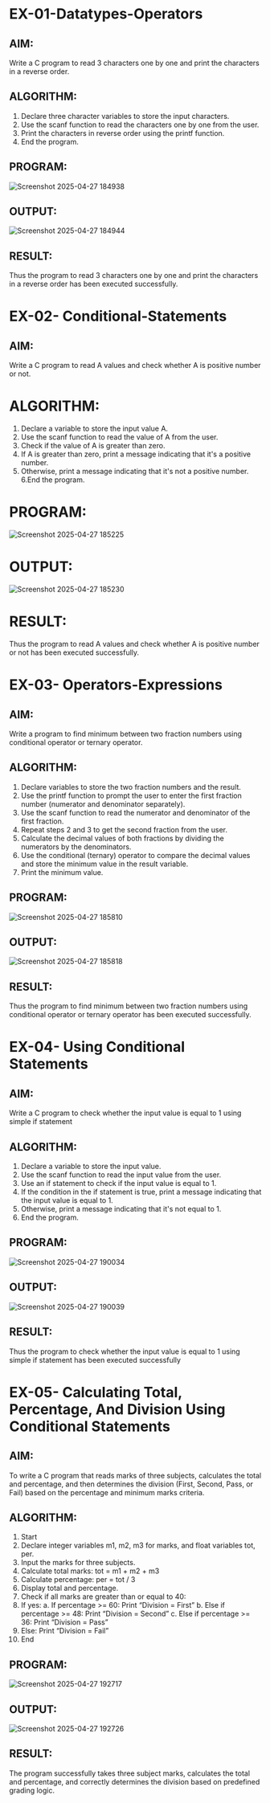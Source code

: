 
# EX-01-Datatypes-Operators
## AIM:
Write a C program to read 3 characters one by one and print the characters in a reverse order.

## ALGORITHM:
1.	Declare three character variables to store the input characters.
2.	Use the scanf function to read the characters one by one from the user.
3.	Print the characters in reverse order using the printf function.
4.	End the program.

## PROGRAM:
![Screenshot 2025-04-27 184938](https://github.com/user-attachments/assets/303b1efc-1219-4db0-b865-a1935de5178c)


## OUTPUT:

![Screenshot 2025-04-27 184944](https://github.com/user-attachments/assets/fdf93817-c3fa-4b5a-a57f-d44d469edd71)

## RESULT:
Thus the program to read 3 characters one by one and print the characters in a reverse order has been executed successfully.


# EX-02- Conditional-Statements
## AIM:
Write a C program to read A values and check whether A is positive number or not.

# ALGORITHM:
1.	Declare a variable to store the input value A.
2.	Use the scanf function to read the value of A from the user.
3.	Check if the value of A is greater than zero.
4.	If A is greater than zero, print a message indicating that it's a positive number. 
5.	Otherwise, print a message indicating that it's not a positive number.
6.End the program.

# PROGRAM:
![Screenshot 2025-04-27 185225](https://github.com/user-attachments/assets/1966a52b-6598-45a9-b544-0329aca6ed2c)


# OUTPUT:

![Screenshot 2025-04-27 185230](https://github.com/user-attachments/assets/a0923ebb-5f52-45cd-96a4-b762855a8eec)


# RESULT:
Thus the program to read A values and check whether A is positive number or not has been executed successfully.
 
 
 


# EX-03- Operators-Expressions
## AIM:
Write a program to find minimum between two fraction numbers using conditional operator or ternary operator.

## ALGORITHM:
1.	Declare variables to store the two fraction numbers and the result.
2.	Use the printf function to prompt the user to enter the first fraction number (numerator and denominator separately).
3.	Use the scanf function to read the numerator and denominator of the first fraction.
4.	Repeat steps 2 and 3 to get the second fraction from the user.
5.	Calculate the decimal values of both fractions by dividing the numerators by the denominators.
6.	Use the conditional (ternary) operator to compare the decimal values and store the minimum value in the result variable.
7.	Print the minimum value.

## PROGRAM:

![Screenshot 2025-04-27 185810](https://github.com/user-attachments/assets/6c15ad81-c95c-4e17-837b-f35a42483d39)


## OUTPUT:

![Screenshot 2025-04-27 185818](https://github.com/user-attachments/assets/eb591051-9405-444f-95a4-395fd7508a87)








## RESULT:
Thus the program to find minimum between two fraction numbers using conditional operator or ternary operator has been executed successfully.




# EX-04- Using Conditional Statements

## AIM:
Write a C program to check whether the input value is equal to 1 using simple if statement

## ALGORITHM:
1.	Declare a variable to store the input value.
2.	Use the scanf function to read the input value from the user.
3.	Use an if statement to check if the input value is equal to 1.
4.	If the condition in the if statement is true, print a message indicating that the input value is equal to 1.
5.	Otherwise, print a message indicating that it's not equal to 1.
6.	End the program.

## PROGRAM:
![Screenshot 2025-04-27 190034](https://github.com/user-attachments/assets/a56350cf-f8f2-48af-884c-2bcb7b22a5af)

## OUTPUT:

![Screenshot 2025-04-27 190039](https://github.com/user-attachments/assets/0981836a-ac63-4537-a5e4-6bafff855c57)

## RESULT:
Thus the program to check whether the input value is equal to 1 using simple if statement has been executed successfully



# EX-05- Calculating Total, Percentage, And Division Using Conditional Statements 
## AIM:
To write a C program that reads marks of three subjects, calculates the total and percentage, and then determines the division (First, Second, Pass, or Fail) based on the percentage and minimum marks criteria.
## ALGORITHM:
1.	Start
2.	Declare integer variables m1, m2, m3 for marks, and float variables tot, per.
3.	Input the marks for three subjects.
4.	Calculate total marks: tot = m1 + m2 + m3
5.	Calculate percentage: per = tot / 3
6.	Display total and percentage.
7.	Check if all marks are greater than or equal to 40:
8.	If yes:
a.	If percentage >= 60: Print “Division = First”
b.	Else if percentage >= 48: Print “Division = Second”
c.	Else if percentage >= 36: Print “Division = Pass”
9.	Else: Print “Division = Fail”
10.	End
## PROGRAM:
![Screenshot 2025-04-27 192717](https://github.com/user-attachments/assets/c20062c5-0263-407c-8d53-75dbef5527a8)

## OUTPUT:
![Screenshot 2025-04-27 192726](https://github.com/user-attachments/assets/f830aeb8-4210-47a9-afe5-2a9536b0c110)

## RESULT:
The program successfully takes three subject marks, calculates the total and percentage, and correctly determines the division based on predefined grading logic.

